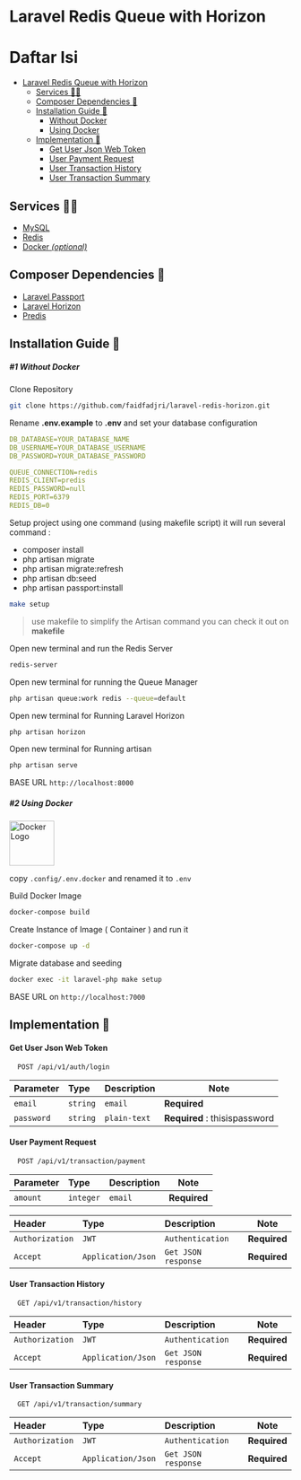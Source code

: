 # Laravel Redis Queue with Horizon

# Daftar Isi

-   [Laravel Redis Queue with Horizon](#laravel-redis-queue-with-horizon)
    -   [Services 🐕‍🦺](#services-)
    -   [Composer Dependencies 🍹](#composer-dependencies-)
    -   [Installation Guide 🏒](#installation-guide-)
        -   [Without Docker](#1-without-docker)
        -   [Using Docker](#2-using-docker)
    -   [Implementation 🚀](#implementation-)
        -   [Get User Json Web Token](#get-user-json-web-token)
        -   [User Payment Request](#user-payment-request)
        -   [User Transaction History](#user-transaction-history)
        -   [User Transaction Summary](#user-transaction-summary)

## Services 🐕‍🦺

-   [MySQL](https://www.mysql.com/)
-   [Redis](https://redis.io/)
-   [Docker _(optional)_](https://www.docker.com/)

## Composer Dependencies 🍹

-   [Laravel Passport](https://laravel.com/docs/10.x/passport)
-   [Laravel Horizon](https://laravel.com/docs/10.x/horizon)
-   [Predis](https://packagist.org/packages/predis/predis)

## Installation Guide 🏒

##### #1 Without _Docker_

Clone Repository

```bash
git clone https://github.com/faidfadjri/laravel-redis-horizon.git
```

Rename **.env.example** to **.env** and set your database configuration

```yaml
DB_DATABASE=YOUR_DATABASE_NAME
DB_USERNAME=YOUR_DATABASE_USERNAME
DB_PASSWORD=YOUR_DATABASE_PASSWORD

QUEUE_CONNECTION=redis
REDIS_CLIENT=predis
REDIS_PASSWORD=null
REDIS_PORT=6379
REDIS_DB=0
```

Setup project using one command (using makefile script) it will run several command :

-   composer install
-   php artisan migrate
-   php artisan migrate:refresh
-   php artisan db:seed
-   php artisan passport:install

```bash
make setup
```

> use makefile to simplify the Artisan command you can check it out on **makefile**

Open new terminal and run the Redis Server

```bash
redis-server
```

Open new terminal for running the Queue Manager

```bash
php artisan queue:work redis --queue=default
```

Open new terminal for Running Laravel Horizon

```bash
php artisan horizon
```

Open new terminal for Running artisan

```bash
php artisan serve
```

BASE URL `http://localhost:8000`

##### #2 Using _Docker_

<img src="https://www.docker.com/wp-content/uploads/2023/05/symbol_blue-docker-logo.png" alt="Docker Logo"
    width="80" />

copy `.config/.env.docker` and renamed it to `.env`

Build Docker Image

```bash
docker-compose build
```

Create Instance of Image ( Container ) and run it

```bash
docker-compose up -d
```

Migrate database and seeding

```bash
docker exec -it laravel-php make setup
```

BASE URL on `http://localhost:7000`

## Implementation 🚀

#### Get User Json Web Token

```http
  POST /api/v1/auth/login
```

| Parameter  | Type     | Description  | Note                          |
| :--------- | :------- | :----------- | ----------------------------- |
| `email`    | `string` | `email`      | **Required**                  |
| `password` | `string` | `plain-text` | **Required** : thisispassword |

#### User Payment Request

```http
  POST /api/v1/transaction/payment
```

| Parameter | Type      | Description | Note         |
| :-------- | :-------- | :---------- | ------------ |
| `amount`  | `integer` | `email`     | **Required** |

| Header          | Type               | Description         | Note         |
| :-------------- | :----------------- | :------------------ | ------------ |
| `Authorization` | `JWT`              | `Authentication`    | **Required** |
| `Accept`        | `Application/Json` | `Get JSON response` | **Required** |

#### User Transaction History

```http
  GET /api/v1/transaction/history
```

| Header          | Type               | Description         | Note         |
| :-------------- | :----------------- | :------------------ | ------------ |
| `Authorization` | `JWT`              | `Authentication`    | **Required** |
| `Accept`        | `Application/Json` | `Get JSON response` | **Required** |

#### User Transaction Summary

```http
  GET /api/v1/transaction/summary
```

| Header          | Type               | Description         | Note         |
| :-------------- | :----------------- | :------------------ | ------------ |
| `Authorization` | `JWT`              | `Authentication`    | **Required** |
| `Accept`        | `Application/Json` | `Get JSON response` | **Required** |
